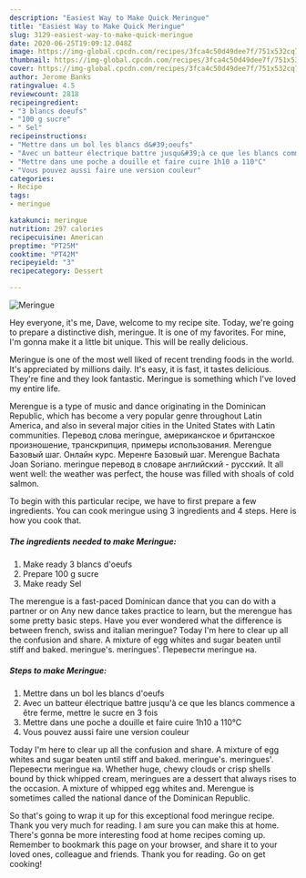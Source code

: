 ```yaml
---
description: "Easiest Way to Make Quick Meringue"
title: "Easiest Way to Make Quick Meringue"
slug: 3129-easiest-way-to-make-quick-meringue
date: 2020-06-25T19:09:12.048Z
image: https://img-global.cpcdn.com/recipes/3fca4c50d49dee7f/751x532cq70/meringue-photo-principale-de-la-recette.jpg
thumbnail: https://img-global.cpcdn.com/recipes/3fca4c50d49dee7f/751x532cq70/meringue-photo-principale-de-la-recette.jpg
cover: https://img-global.cpcdn.com/recipes/3fca4c50d49dee7f/751x532cq70/meringue-photo-principale-de-la-recette.jpg
author: Jerome Banks
ratingvalue: 4.5
reviewcount: 2818
recipeingredient:
- "3 blancs doeufs"
- "100 g sucre"
- " Sel"
recipeinstructions:
- "Mettre dans un bol les blancs d&#39;oeufs"
- "Avec un batteur électrique battre jusqu&#39;à ce que les blancs commence a être ferme, mettre le sucre en 3 fois"
- "Mettre dans une poche a douille et faire cuire 1h10 a 110°C"
- "Vous pouvez aussi faire une version couleur"
categories:
- Recipe
tags:
- meringue

katakunci: meringue 
nutrition: 297 calories
recipecuisine: American
preptime: "PT25M"
cooktime: "PT42M"
recipeyield: "3"
recipecategory: Dessert

---
```



![Meringue](https://img-global.cpcdn.com/recipes/3fca4c50d49dee7f/751x532cq70/meringue-photo-principale-de-la-recette.jpg)

Hey everyone, it's me, Dave, welcome to my recipe site. Today, we're going to prepare a distinctive dish, meringue. It is one of my favorites. For mine, I'm gonna make it a little bit unique. This will be really delicious.

Meringue is one of the most well liked of recent trending foods in the world. It's appreciated by millions daily. It's easy, it is fast, it tastes delicious. They're fine and they look fantastic. Meringue is something which I've loved my entire life.

Merengue is a type of music and dance originating in the Dominican Republic, which has become a very popular genre throughout Latin America, and also in several major cities in the United States with Latin communities. Перевод слова meringue, американское и британское произношение, транскрипция, примеры использования. Merengue Базовый шаг. Онлайн курс. Меренге Базовый шаг. Merengue Bachata Joan Soriano. meringue перевод в словаре английский - русский. It all went well: the weather was perfect, the house was filled with shoals of cold salmon.


To begin with this particular recipe, we have to first prepare a few ingredients. You can cook meringue using 3 ingredients and 4 steps. Here is how you cook that.

<!--inarticleads1-->

##### The ingredients needed to make Meringue:

1. Make ready 3 blancs d&#39;oeufs
1. Prepare 100 g sucre
1. Make ready  Sel


The merengue is a fast-paced Dominican dance that you can do with a partner or on Any new dance takes practice to learn, but the merengue has some pretty basic steps. Have you ever wondered what the difference is between french, swiss and italian meringue? Today I&#39;m here to clear up all the confusion and share. A mixture of egg whites and sugar beaten until stiff and baked. meringue&#39;s. meringues&#39;. Перевести meringue на. 

<!--inarticleads2-->

##### Steps to make Meringue:

1. Mettre dans un bol les blancs d&#39;oeufs
1. Avec un batteur électrique battre jusqu&#39;à ce que les blancs commence a être ferme, mettre le sucre en 3 fois
1. Mettre dans une poche a douille et faire cuire 1h10 a 110°C
1. Vous pouvez aussi faire une version couleur


Today I&#39;m here to clear up all the confusion and share. A mixture of egg whites and sugar beaten until stiff and baked. meringue&#39;s. meringues&#39;. Перевести meringue на. Whether huge, chewy clouds or crisp shells bound by thick whipped cream, meringues are a dessert that always rises to the occasion. A mixture of whipped egg whites and. Merengue is sometimes called the national dance of the Dominican Republic. 

So that's going to wrap it up for this exceptional food meringue recipe. Thank you very much for reading. I am sure you can make this at home. There's gonna be more interesting food at home recipes coming up. Remember to bookmark this page on your browser, and share it to your loved ones, colleague and friends. Thank you for reading. Go on get cooking!
